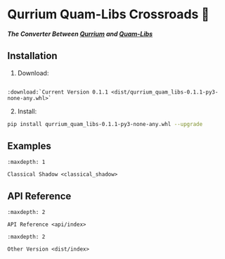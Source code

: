 # Qurrium Quam-Libs Crossroads 🚏

**_The Converter Between [Qurrium](https://docs.qurrium.org) and [Quam-Libs](https://github.com/asqum/qua-libs)_**

## Installation

1. Download:

```{eval-rst}

:download:`Current Version 0.1.1 <dist/qurrium_quam_libs-0.1.1-py3-none-any.whl>`
```

2. Install:

```bash
pip install qurrium_quam_libs-0.1.1-py3-none-any.whl --upgrade
```

## Examples

```{toctree}
:maxdepth: 1

Classical Shadow <classical_shadow>

```

## API Reference

```{toctree}
:maxdepth: 2

API Reference <api/index>

```

```{toctree}
:maxdepth: 2

Other Version <dist/index>
```
